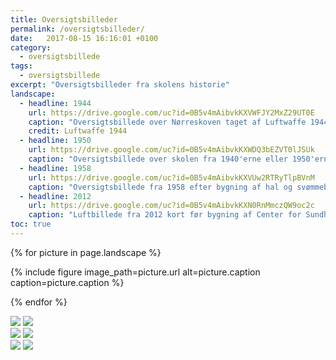```yaml
---
title: Oversigtsbilleder
permalink: /oversigtsbilleder/
date:   2017-08-15 16:16:01 +0100
category:
  - oversigtsbillede
tags:
  - oversigtsbillede
excerpt: "Oversigtsbilleder fra skolens historie"
landscape:
  - headline: 1944
    url: https://drive.google.com/uc?id=0B5v4mAibvkKXVWFJY2MxZ29UT0E
    caption: "Oversigtsbillede over Nørreskoven taget af Luftwaffe 1944"
    credit: Luftwaffe 1944
  - headline: 1950
    url: https://drive.google.com/uc?id=0B5v4mAibvkKXWDQ3bEZVT0lJSUk
    caption: "Oversigtsbillede over skolen fra 1940'erne eller 1950'erne"
  - headline: 1958
    url: https://drive.google.com/uc?id=0B5v4mAibvkKXVUw2RTRyTlpBVnM
    caption: "Oversigtsbillede fra 1958 efter bygning af hal og svømmebassin"
  - headline: 2012
    url: https://drive.google.com/uc?id=0B5v4mAibvkKXN0RnMmczQW9oc2c
    caption: "Luftbillede fra 2012 kort før bygning af Center for Sundhed, Test og Læring"
toc: true
---
```


{% for picture in page.landscape %}

{% include figure
    image_path=picture.url
    alt=picture.caption
    caption=picture.caption %}

{% endfor %}

<div class="juxtapose">
    <img src="https://drive.google.com/uc?id=0B5v4mAibvkKXVWFJY2MxZ29UT0E" data-credit="Oversigtsbillede over Nørreskoven taget af Luftwaffe 1944" />
    <img src="https://drive.google.com/uc?id=0B5v4mAibvkKXWDQ3bEZVT0lJSUk" data-credit="Oversigtsbillede over skolen fra 1940'erne eller 1950'erne" />
</div>

<div class="juxtapose">
    <img src="https://drive.google.com/uc?id=0B5v4mAibvkKXWDQ3bEZVT0lJSUk" data-credit="Oversigtsbillede over skolen fra 1940'erne eller 1950'erne" />
    <img src="https://drive.google.com/uc?id=0B5v4mAibvkKXVUw2RTRyTlpBVnM" data-credit="Oversigtsbillede fra 1958 efter bygning af hal og svømmebassin" />
</div>

<div class="juxtapose">
    <img src="https://drive.google.com/uc?id=0B5v4mAibvkKXVUw2RTRyTlpBVnM" data-credit="Oversigtsbillede fra 1958 efter bygning af hal og svømmebassin" />
    <img src="https://drive.google.com/uc?id=0B5v4mAibvkKXN0RnMmczQW9oc2c" data-credit="Luftbillede fra 2012 kort før bygning af Center for Sundhed, Test og Læring" />
</div>
<script src="https://cdn.knightlab.com/libs/juxtapose/latest/js/juxtapose.min.js"></script>
<link rel="stylesheet" href="https://cdn.knightlab.com/libs/juxtapose/latest/css/juxtapose.css">
